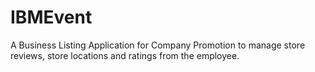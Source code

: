 # IBMEvent
A Business Listing Application for Company Promotion to manage store reviews, store locations and ratings from the employee.

